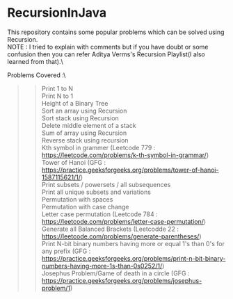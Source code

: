 # RecursionInJava
This repository contains some popular problems which can be solved using Recursion.\
NOTE : I tried to explain with comments but if you have doubt or some confusion then you can refer Aditya Verms's Recursion Playlist(I also learned from that).\

Problems Covered :\
>> Print 1 to N\
>> Print N to 1\
>> Height of a Binary Tree\
>> Sort an array using Recursion\
>> Sort stack using Recursion\
>> Delete middle element of a stack\
>> Sum of array using Recursion\
>> Reverse stack using recursion\
>> Kth symbol in grammer (Leetcode 779 : https://leetcode.com/problems/k-th-symbol-in-grammar/)\
>> Tower of Hanoi (GFG : https://practice.geeksforgeeks.org/problems/tower-of-hanoi-1587115621/1/)\
>> Print subsets / powersets / all subsequences\
>> Print all unique subsets and variations\
>> Permutation with spaces\
>> Permutation with case change\
>> Letter case permutation (Leetcode 784 : https://leetcode.com/problems/letter-case-permutation/)\
>> Generate all Balanced Brackets (Leetcodde 22 : https://leetcode.com/problems/generate-parentheses/)\
>> Print N-bit binary numbers having more or equal 1's than 0's for any prefix (GFG : https://practice.geeksforgeeks.org/problems/print-n-bit-binary-numbers-having-more-1s-than-0s0252/1/)\
>> Josephus Problem/Game of death in a circle (GFG : https://practice.geeksforgeeks.org/problems/josephus-problem/1)
